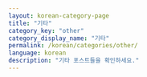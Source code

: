 ```yaml
---
layout: korean-category-page
title: "기타"
category_key: "other"
category_display_name: "기타"
permalink: /korean/categories/other/
language: korean
description: "기타 포스트들을 확인하세요."
---
```


<!-- 이 페이지는 기타 카테고리의 모든 포스트를 보여줍니다 -->
